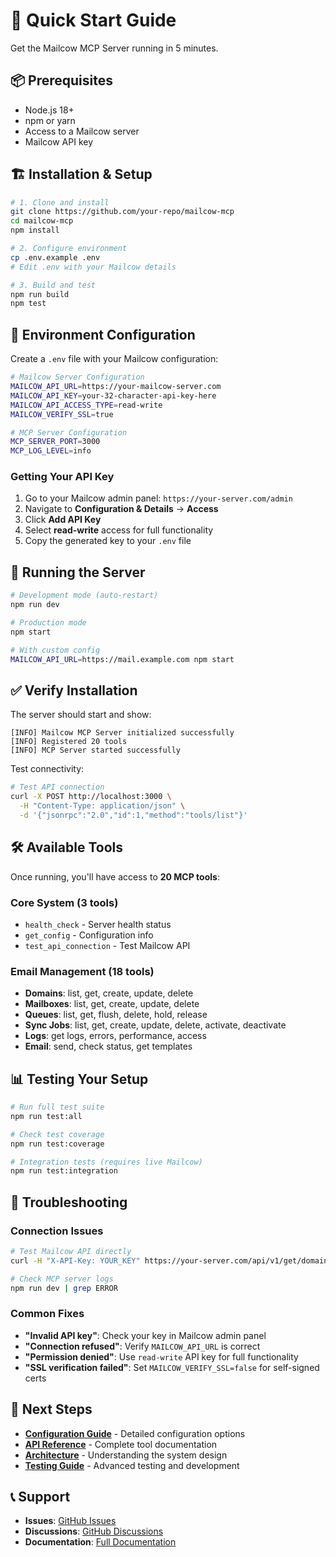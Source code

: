 # 🚀 Quick Start Guide

Get the Mailcow MCP Server running in 5 minutes.

## 📦 Prerequisites

- Node.js 18+ 
- npm or yarn
- Access to a Mailcow server
- Mailcow API key

## 🏗️ Installation & Setup

```bash
# 1. Clone and install
git clone https://github.com/your-repo/mailcow-mcp
cd mailcow-mcp
npm install

# 2. Configure environment
cp .env.example .env
# Edit .env with your Mailcow details

# 3. Build and test
npm run build
npm test
```

## 🔑 Environment Configuration

Create a `.env` file with your Mailcow configuration:

```bash
# Mailcow Server Configuration
MAILCOW_API_URL=https://your-mailcow-server.com
MAILCOW_API_KEY=your-32-character-api-key-here
MAILCOW_API_ACCESS_TYPE=read-write
MAILCOW_VERIFY_SSL=true

# MCP Server Configuration
MCP_SERVER_PORT=3000
MCP_LOG_LEVEL=info
```

### Getting Your API Key

1. Go to your Mailcow admin panel: `https://your-server.com/admin`
2. Navigate to **Configuration & Details** → **Access**  
3. Click **Add API Key**
4. Select **read-write** access for full functionality
5. Copy the generated key to your `.env` file

## 🚀 Running the Server

```bash
# Development mode (auto-restart)
npm run dev

# Production mode  
npm start

# With custom config
MAILCOW_API_URL=https://mail.example.com npm start
```

## ✅ Verify Installation

The server should start and show:
```
[INFO] Mailcow MCP Server initialized successfully
[INFO] Registered 20 tools
[INFO] MCP Server started successfully
```

Test connectivity:
```bash
# Test API connection
curl -X POST http://localhost:3000 \
  -H "Content-Type: application/json" \
  -d '{"jsonrpc":"2.0","id":1,"method":"tools/list"}'
```

## 🛠️ Available Tools

Once running, you'll have access to **20 MCP tools**:

### Core System (3 tools)
- `health_check` - Server health status
- `get_config` - Configuration info  
- `test_api_connection` - Test Mailcow API

### Email Management (18 tools)
- **Domains**: list, get, create, update, delete
- **Mailboxes**: list, get, create, update, delete  
- **Queues**: list, get, flush, delete, hold, release
- **Sync Jobs**: list, get, create, update, delete, activate, deactivate
- **Logs**: get logs, errors, performance, access
- **Email**: send, check status, get templates

## 📊 Testing Your Setup

```bash
# Run full test suite
npm run test:all

# Check test coverage  
npm run test:coverage

# Integration tests (requires live Mailcow)
npm run test:integration
```

## 🐛 Troubleshooting

### Connection Issues
```bash
# Test Mailcow API directly
curl -H "X-API-Key: YOUR_KEY" https://your-server.com/api/v1/get/domain/all

# Check MCP server logs
npm run dev | grep ERROR
```

### Common Fixes
- **"Invalid API key"**: Check your key in Mailcow admin panel
- **"Connection refused"**: Verify `MAILCOW_API_URL` is correct
- **"Permission denied"**: Use `read-write` API key for full functionality  
- **"SSL verification failed"**: Set `MAILCOW_VERIFY_SSL=false` for self-signed certs

## 🔗 Next Steps

- **[Configuration Guide](CONFIGURATION.md)** - Detailed configuration options
- **[API Reference](API_REFERENCE.md)** - Complete tool documentation  
- **[Architecture](ARCHITECTURE.md)** - Understanding the system design
- **[Testing Guide](TESTING.md)** - Advanced testing and development

## 📞 Support

- **Issues**: [GitHub Issues](https://github.com/your-repo/mailcow-mcp/issues)
- **Discussions**: [GitHub Discussions](https://github.com/your-repo/mailcow-mcp/discussions)  
- **Documentation**: [Full Documentation](README.md)